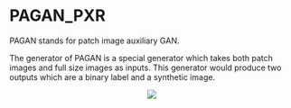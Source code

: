 # PAGAN_PXR
PAGAN stands for patch image auxiliary GAN.

The generator of PAGAN is a special generator which takes both patch images and full size images as inputs. 
This generator would produce two outputs which are a binary label and a synthetic image. 

<p align="center">
  <img src="https://github.com/NYCUciflab/PAGAN_PXR/tree/main/heatmap/PXR_heatmap.png" />
</p>
